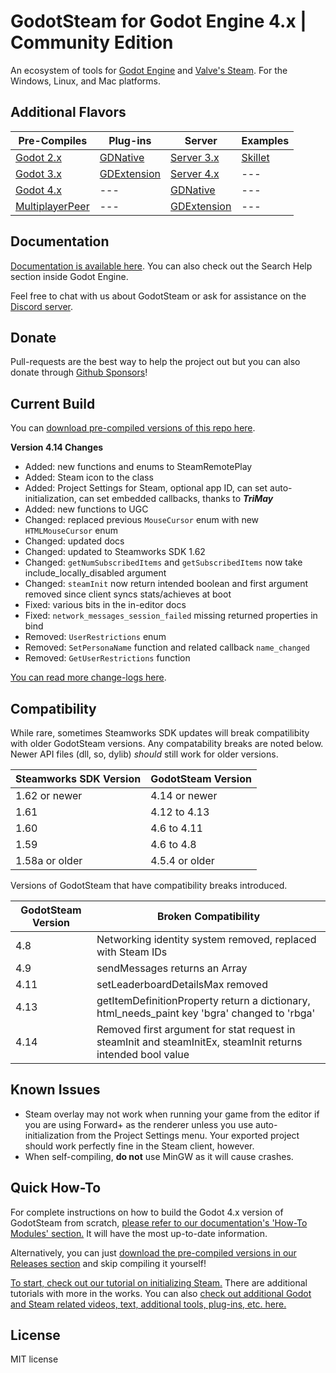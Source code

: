 # GodotSteam for Godot Engine 4.x | Community Edition
An ecosystem of tools for [Godot Engine](https://godotengine.org) and [Valve's Steam](https://store.steampowered.com). For the Windows, Linux, and Mac platforms.

Additional Flavors
---
Pre-Compiles | Plug-ins | Server | Examples
--- | --- | --- | ---
[Godot 2.x](https://github.com/GodotSteam/GodotSteam/tree/godot2) | [GDNative](https://github.com/GodotSteam/GodotSteam/tree/gdnative) | [Server 3.x](https://github.com/GodotSteam/GodotSteam-Server/tree/godot3) | [Skillet](https://github.com/GodotSteam/Skillet)
[Godot 3.x](https://github.com/GodotSteam/GodotSteam/tree/godot3) | [GDExtension](https://github.com/GodotSteam/GodotSteam/tree/gdextension) | [Server 4.x](https://github.com/GodotSteam/GodotSteam-Server/tree/godot4) | ---
[Godot 4.x](https://github.com/GodotSteam/GodotSteam/tree/godot4) | --- | [GDNative](https://github.com/GodotSteam/GodotSteam-Server/tree/gdnative) | ---
[MultiplayerPeer](https://github.com/GodotSteam/MultiplayerPeer)| --- | [GDExtension](https://github.com/GodotSteam/GodotSteam-Server/tree/gdextension) | ---

Documentation
---
[Documentation is available here](https://godotsteam.com). You can also check out the Search Help section inside Godot Engine.

Feel free to chat with us about GodotSteam or ask for assistance on the [Discord server](https://discord.gg/SJRSq6K).

Donate
---
Pull-requests are the best way to help the project out but you can also donate through [Github Sponsors](https://github.com/sponsors/Gramps)!

Current Build
---
You can [download pre-compiled versions of this repo here](https://github.com/GodotSteam/GodotSteam/releases).

**Version 4.14 Changes**
- Added: new functions and enums to SteamRemotePlay
- Added: Steam icon to the class
- Added: Project Settings for Steam, optional app ID, can set auto-initialization, can set embedded callbacks, thanks to ***TriMay***
- Added: new functions to UGC
- Changed: replaced previous `MouseCursor` enum with new `HTMLMouseCursor` enum
- Changed: updated docs
- Changed: updated to Steamworks SDK 1.62
- Changed: `getNumSubscribedItems` and `getSubscribedItems` now take include_locally_disabled argument
- Changed: `steamInit` now return intended boolean and first argument removed since client syncs stats/achieves at boot
- Fixed: various bits in the in-editor docs
- Fixed: `network_messages_session_failed` missing returned properties in bind
- Removed: `UserRestrictions` enum
- Removed: `SetPersonaName` function and related callback `name_changed`
- Removed: `GetUserRestrictions` function

[You can read more change-logs here](https://godotsteam.com/changelog/godot4/).

Compatibility
---
While rare, sometimes Steamworks SDK updates will break compatilibity with older GodotSteam versions. Any compatability breaks are noted below. Newer API files (dll, so, dylib) _should_ still work for older versions.

Steamworks SDK Version | GodotSteam Version
---|---
1.62 or newer | 4.14 or newer
1.61 | 4.12 to 4.13
1.60 | 4.6 to 4.11
1.59 | 4.6 to 4.8
1.58a or older | 4.5.4 or older

Versions of GodotSteam that have compatibility breaks introduced.

GodotSteam Version | Broken Compatibility
---|---
4.8 | Networking identity system removed, replaced with Steam IDs
4.9 | sendMessages returns an Array
4.11 | setLeaderboardDetailsMax removed
4.13 | getItemDefinitionProperty return a dictionary, html_needs_paint key 'bgra' changed to 'rbga'
4.14 | Removed first argument for stat request in steamInit and steamInitEx, steamInit returns intended bool value

Known Issues
---
- Steam overlay may not work when running your game from the editor if you are using Forward+ as the renderer unless you use auto-initialization from the Project Settings menu.  Your exported project should work perfectly fine in the Steam client, however.
- When self-compiling, **do not** use MinGW as it will cause crashes.

Quick How-To
---
For complete instructions on how to build the Godot 4.x version of GodotSteam from scratch, [please refer to our documentation's 'How-To Modules' section.](https://godotsteam.com/howto/modules/) It will have the most up-to-date information.

Alternatively, you can just [download the pre-compiled versions in our Releases section](https://github.com/GodotSteam/GodotSteam/releases) and skip compiling it yourself!

[To start, check out our tutorial on initializing Steam.](https://godotsteam.com/tutorials/initializing/)  There are additional tutorials with more in the works.  You can also [check out additional Godot and Steam related videos, text, additional tools, plug-ins, etc. here.](https://godotsteam.com/tutorials/external/)

License
---
MIT license
